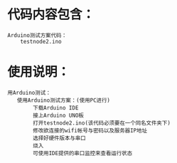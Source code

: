 # 代码内容包含：
        
    Arduino测试方案代码：
        testnode2.ino

# 使用说明：

    用Arduino测试：
       使用Arduino测试方案：(使用PC进行)
            下载Arduino IDE
            接上Arduino UNO板
            打开testnode2.ino(该代码必须要在一个同名文件夹下)
            修改欲连接的wifi帐号与密码以及服务器IP地址
            选择好硬件版本与串口
            烧入
            可使用IDE提供的串口监控来查看运行状态
